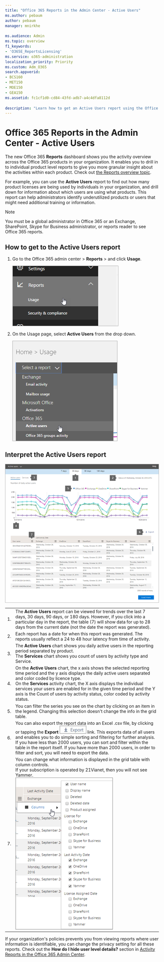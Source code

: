 ```yaml
---
title: "Office 365 Reports in the Admin Center - Active Users"
ms.author: pebaum
author: pebaum
manager: mnirkhe

ms.audience: Admin
ms.topic: overview
f1_keywords:
- 'O365E_ReportsLicensing'
ms.service: o365-administration
localization_priority: Priority
ms.custom: Adm_O365
search.appverid:
- BCS160
- MET150
- MOE150
- GEA150
ms.assetid: fc1cf1d0-cd84-43fd-adb7-a4c4dfa8112d

description: "Learn how to get an Active Users report using the Office 365 Reports dashboard in the Office 365 admin center and find out how many product licenses are being used."
---
```


# Office 365 Reports in the Admin Center - Active Users

The new Office 365 **Reports** dashboard shows you the activity overview across the Office 365 products in your organization. It enables you to drill in to individual product level reports to give you more granular insight about the activities within each product. Check out [the Reports overview topic](activity-reports.md).
  
For example, you can use the **Active Users** report to find out how many product licenses are being used by individuals in your organization, and drill down for information about which users are using what products. This report can help administrators identify underutilized products or users that might need additional training or information. 
  
> [!NOTE]
> You must be a global administrator in Office 365 or an Exchange, SharePoint, Skype for Business administrator, or reports reader to see Office 365 reports. 
  
## How to get to the Active Users report

1. Go to the Office 365 admin center \> **Reports** \> and click **Usage**.
    
    ![In the admin center, click reports, then usage](../media/1e7dbaa2-155e-476a-b50a-7ae7a7393611.png)
  
2. On the Usage page, select **Active Users** from the drop down. 
    
    ![Select a report, and click Active users](../media/90c3229a-c2f8-41f4-83a9-c4d35228e205.png)
  
## Interpret the Active Users report

![Overview of the active users report](../media/cb9773a0-f13d-4f37-8dae-337ff20b77d9.png)
  
|||
|:-----|:-----|
|1.  <br/> |The **Active Users** report can be viewed for trends over the last 7 days, 30 days, 90 days, or 180 days. However, if you click into a particular day in the report, the table (7) will show data for up to 28 days from the current date (not the date the report was generated).  <br/> |
|2.  <br/> |Each report has a date for when this report was generated. The reports usually reflect a 24 to 48 hour latency from time of activity.  <br/> |
|3.  <br/> |The **Active Users** chart shows you daily active users in the reporting period separated by product.  <br/> The **Services** chart shows you count of users by activity type and Service.  <br/> |
|4.  <br/> | On the **Active Users** chart, the x axis shows the selected reporting time period and the y axis displays the daily active users separated and color coded by licence type.  <br/>  On the **Services** activity chart, the X axis displays the individual services your users are enabled for in the given time period and the Y axis is the Count of users by activity status, color coded by activity status.  <br/> |
|5.  <br/> |You can filter the series you see on the chart by clicking on an item in the legend. Changing this selection doesn't change the info in the grid table.  <br/> |
|6.  <br/> |You can also export the report data into an Excel .csv file, by clicking or tapping the **Export** ![Export your data to an Excel file](../media/816a224b-6ca7-4967-a135-4f6427f64dc8.JPG) link. This exports data of all users and enables you to do simple sorting and filtering for further analysis. If you have less than 2000 users, you can sort and filter within the table in the report itself. If you have more than 2000 users, in order to filter and sort, you will need to export the data.  <br/> |
|7.  <br/> |You can change what information is displayed in the grid table with column controls.  <br/> If your subscription is operated by 21Vianet, then you will not see Yammer. <br/> ![User level filter options](../media/af8f0a7a-171f-4a65-baae-960f0cb8a5bf.png)|||



If your organization's policies prevents you from viewing reports where user information is identifiable, you can change the privacy setting for all these reports. Check out the **How do I hide user level details?** section in [Activity Reports in the Office 365 Admin Center](activity-reports.md).  
   

